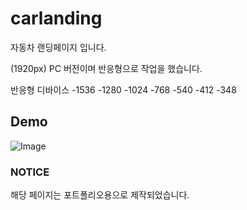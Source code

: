 # carlanding

자동차 랜딩페이지 입니다.

(1920px) PC 버전이며 반응형으로 작업을 했습니다.

반응형 디바이스
-1536
-1280
-1024
-768
-540
-412
-348

## Demo

![Image](https://github.com/user-attachments/assets/11add61d-f10e-4871-b139-d424a3a14f9f)

### NOTICE

해당 페이지는 포트폴리오용으로 제작되었습니다.